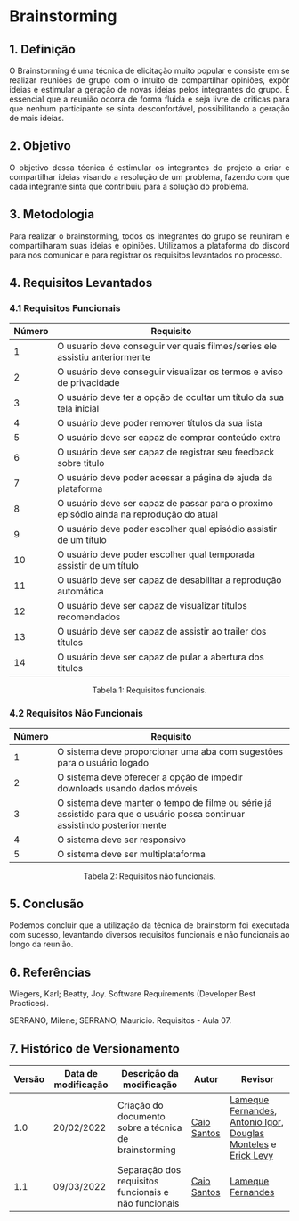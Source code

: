 # Brainstorming

## 1. Definição

<p align="justify">
O Brainstorming é uma técnica de elicitação muito popular e consiste em se realizar reuniões de grupo com o intuito de compartilhar opiniões, expôr ideias e estimular a geração de novas ideias pelos integrantes do grupo. É essencial que a reunião ocorra de forma fluida e seja livre de criticas para que nenhum participante se sinta desconfortável, possibilitando a geração de mais ideias.
</p>


## 2. Objetivo

<p align="justify">
O objetivo dessa técnica é estimular os integrantes do projeto a criar e compartilhar ideias visando a resolução de um problema, fazendo com que cada integrante sinta que contribuiu para a solução do problema.
</p>


## 3. Metodologia

<p align="justify">
Para realizar o brainstorming, todos os integrantes do grupo se reuniram e compartilharam suas ideias e opiniões. Utilizamos a plataforma do discord para nos comunicar e para registrar os requisitos levantados no processo.
</p>


## 4. Requisitos Levantados

### 4.1 Requisitos Funcionais

| Número | Requisito |
|--|--|
|1|O usuario deve conseguir ver quais filmes/series ele assistiu anteriormente|
|2|O usuário deve conseguir visualizar os termos e aviso de privacidade|
|3|O usuário deve ter a opção de ocultar um título da sua tela inicial|
|4|O usuário deve poder remover títulos da sua lista|
|5|O usuário deve ser capaz de comprar conteúdo extra|
|6|O usuário deve ser capaz de registrar seu feedback sobre titulo|
|7|O usuário deve poder acessar a página de ajuda da plataforma|
|8|O usuário deve ser capaz de passar para o proximo episódio ainda na reprodução do atual|
|9|O usuário deve poder escolher qual episódio assistir de um título|
|10|O usuário deve poder escolher qual temporada assistir de um título|
|11|O usuário deve ser capaz de desabilitar a reprodução automática|
|12|O usuário deve ser capaz de visualizar títulos recomendados|
|13|O usuário deve ser capaz de assistir ao trailer dos títulos|
|14|O usuário deve ser capaz de pular a abertura dos titulos|


<center>
Tabela 1: Requisitos funcionais.
</center>

### 4.2 Requisitos Não Funcionais

| Número | Requisito |
|--|--|
|1|O sistema deve proporcionar uma aba com sugestões para o usuário logado|
|2|O sistema deve oferecer a opção de impedir downloads usando dados móveis|
|3|O sistema deve manter o tempo de filme ou série já assistido para que o usuário possa continuar assistindo posteriormente|
|4|O sistema deve ser responsivo|
|5|O sistema deve ser multiplataforma|

<center>
Tabela 2: Requisitos não funcionais.
</center>

## 5. Conclusão
<p align="justify">
Podemos concluir que a utilização da técnica de brainstorm foi executada com sucesso, levantando diversos requisitos funcionais e não funcionais ao longo da reunião.
</p>

## 6. Referências 

Wiegers, Karl; Beatty, Joy. Software Requirements (Developer Best Practices).

SERRANO, Milene; SERRANO, Maurício. Requisitos - Aula 07.


## 7. Histórico de Versionamento

|Versão|Data de modificação|Descrição da modificação|Autor| Revisor|
|-|-|-|-|-|
|1.0|20/02/2022|Criação do documento sobre a técnica de brainstorming|[Caio Santos](https://github.com/caiobsantos)|[Lameque Fernandes](https://github.com/LamequeFernandes), [Antonio Igor](https://github.com/antonioigorcarvalho), [Douglas Monteles](https://github.com/douglasmonteles) e [Erick Levy](https://github.com/ericklevy)|
|1.1|09/03/2022|Separação dos requisitos funcionais e não funcionais|[Caio Santos](https://github.com/caiobsantos)|[Lameque Fernandes](https://github.com/lamequefernandes)|